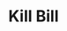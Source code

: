 ---
includes:
  
  - admin

title: Kill Bill

language_tabs:
   - shell
   - java
   - ruby
   - python

search: true

---